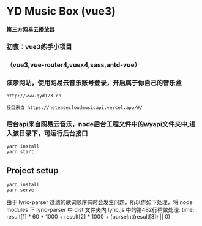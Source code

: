 # YD Music Box (vue3)

#### 第三方网易云播放器

### 初衷：vue3练手小项目
### （vue3,vue-router4,vuex4,sass,antd-vue）

### 演示网站，使用网易云音乐账号登录，开启属于你自己的音乐盒
```
http://www.qyd123.cn

接口来自 https://neteasecloudmusicapi.vercel.app/#/
```

### 后台api来自网易云音乐，node后台工程文件中的wyapi文件夹中,进入该目录下，可运行后台接口
```
yarn install
yarn start
```

## Project setup
```
yarn install
yarn serve
```

<!-- node modules -->
由于 lyric-parser 过滤的歌词顺序有时会发生问题，所以作如下处理，将 node modules 下 lyric-parser 中 dist 文件夹内 lyric.js 中的第482行稍做处理:
time: result[1] * 60 * 1000 + result[2] * 1000 + (parseInt(result[3]) || 0)
